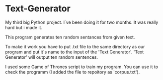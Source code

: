 # Text-Generator
My third big Python project. I`ve been doing it for two months. It was really hard but i made it.


This program generates ten random sentances from given text.

To make it work you have to put .txt file to the same directory as our program and put it`s name to the input of the 'Text Generator'. 'Text Generator' will output ten random sentences.

I used some Game of Thrones script to train my program. You can use it to check the programm (I added the file to repoitory as 'corpus.txt').
